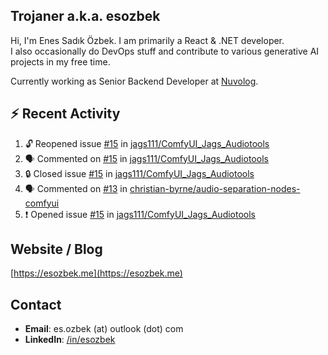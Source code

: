 ##  Trojaner a.k.a. esozbek
Hi, I'm Enes Sadık Özbek. I am primarily a React & .NET developer.  
I also occasionally do DevOps stuff and contribute to various generative AI projects in my free time.

Currently working as Senior Backend Developer at [Nuvolog](https://nuvolog.com/).

## :zap: Recent Activity

<!--START_SECTION:activity-->
1. 🔓 Reopened issue [#15](https://github.com/jags111/ComfyUI_Jags_Audiotools/issues/15) in [jags111/ComfyUI_Jags_Audiotools](https://github.com/jags111/ComfyUI_Jags_Audiotools)
2. 🗣 Commented on [#15](https://github.com/jags111/ComfyUI_Jags_Audiotools/issues/15#issuecomment-2566745551) in [jags111/ComfyUI_Jags_Audiotools](https://github.com/jags111/ComfyUI_Jags_Audiotools)
3. 🔒 Closed issue [#15](https://github.com/jags111/ComfyUI_Jags_Audiotools/issues/15) in [jags111/ComfyUI_Jags_Audiotools](https://github.com/jags111/ComfyUI_Jags_Audiotools)
4. 🗣 Commented on [#13](https://github.com/christian-byrne/audio-separation-nodes-comfyui/pull/13#issuecomment-2566739835) in [christian-byrne/audio-separation-nodes-comfyui](https://github.com/christian-byrne/audio-separation-nodes-comfyui)
5. ❗ Opened issue [#15](https://github.com/jags111/ComfyUI_Jags_Audiotools/issues/15) in [jags111/ComfyUI_Jags_Audiotools](https://github.com/jags111/ComfyUI_Jags_Audiotools)
<!--END_SECTION:activity-->

## Website / Blog
[https://esozbek.me](https://esozbek.me)

## Contact
- **Email**: es.ozbek (at) outlook (dot) com
- **LinkedIn**: [/in/esozbek](https://linkedin.com/in/esozbek)
